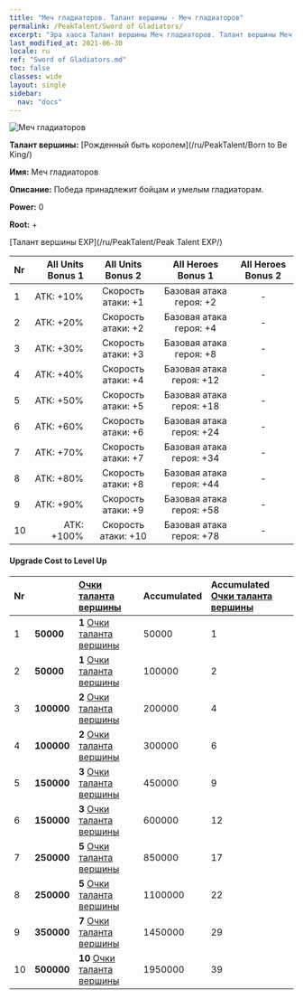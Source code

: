 ```yaml
---
title: "Меч гладиаторов. Талант вершины - Меч гладиаторов"
permalink: /PeakTalent/Sword of Gladiators/
excerpt: "Эра хаоса Талант вершины Меч гладиаторов. Талант вершины Меч гладиаторов. Меч гладиаторов"
last_modified_at: 2021-06-30
locale: ru
ref: "Sword of Gladiators.md"
toc: false
classes: wide
layout: single
sidebar:
  nav: "docs"
---
```


  ![Меч гладиаторов](/images/pt/talent_4101.png)

  **Талант вершины:** [Рожденный быть королем](/ru/PeakTalent/Born to Be King/)

  **Имя:** Меч гладиаторов

  **Описание:** Победа принадлежит бойцам и умелым гладиаторам.

  **Power:** 0

  **Root:** +

  [Талант вершины EXP](/ru/PeakTalent/Peak Talent EXP/)

  | Nr | All Units Bonus 1 | All Units Bonus 2 | All Heroes Bonus 1 | All Heroes Bonus 2 |
  |:---|--------------:|:-------------:|:-------------:|:-------------:|
  | 1 | АТК: +10% | Скорость атаки: +1 | Базовая атака героя: +2 | - |
  | 2 | АТК: +20% | Скорость атаки: +2 | Базовая атака героя: +4 | - |
  | 3 | АТК: +30% | Скорость атаки: +3 | Базовая атака героя: +8 | - |
  | 4 | АТК: +40% | Скорость атаки: +4 | Базовая атака героя: +12 | - |
  | 5 | АТК: +50% | Скорость атаки: +5 | Базовая атака героя: +18 | - |
  | 6 | АТК: +60% | Скорость атаки: +6 | Базовая атака героя: +24 | - |
  | 7 | АТК: +70% | Скорость атаки: +7 | Базовая атака героя: +34 | - |
  | 8 | АТК: +80% | Скорость атаки: +8 | Базовая атака героя: +44 | - |
  | 9 | АТК: +90% | Скорость атаки: +9 | Базовая атака героя: +58 | - |
  | 10 | АТК: +100% | Скорость атаки: +10 | Базовая атака героя: +78 | - |


#### Upgrade Cost to Level Up

  | Nr | <i class="fas fa-coins"/> | [Очки таланта вершины](/ItemsRU/con_934/) | Accumulated <i class="fas fa-coins"/> | Accumulated [Очки таланта вершины](/ItemsRU/con_934/) |
  |:---|:--------------|:-------------|:-------------|:-------------|
  | 1 | **50000** | **1** [Очки таланта вершины](/ItemsRU/con_934/) | 50000 | 1 |
  | 2 | **50000** | **1** [Очки таланта вершины](/ItemsRU/con_934/) | 100000 | 2 |
  | 3 | **100000** | **2** [Очки таланта вершины](/ItemsRU/con_934/) | 200000 | 4 |
  | 4 | **100000** | **2** [Очки таланта вершины](/ItemsRU/con_934/) | 300000 | 6 |
  | 5 | **150000** | **3** [Очки таланта вершины](/ItemsRU/con_934/) | 450000 | 9 |
  | 6 | **150000** | **3** [Очки таланта вершины](/ItemsRU/con_934/) | 600000 | 12 |
  | 7 | **250000** | **5** [Очки таланта вершины](/ItemsRU/con_934/) | 850000 | 17 |
  | 8 | **250000** | **5** [Очки таланта вершины](/ItemsRU/con_934/) | 1100000 | 22 |
  | 9 | **350000** | **7** [Очки таланта вершины](/ItemsRU/con_934/) | 1450000 | 29 |
  | 10 | **500000** | **10** [Очки таланта вершины](/ItemsRU/con_934/) | 1950000 | 39 |
